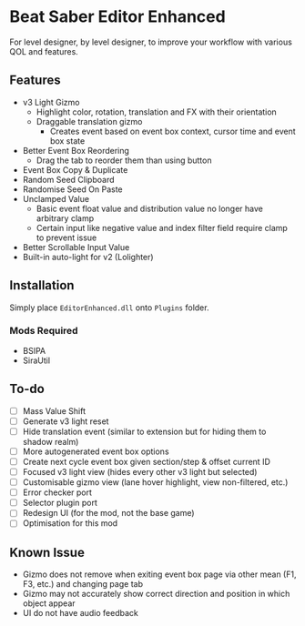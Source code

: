 # Beat Saber Editor Enhanced

For level designer, by level designer, to improve your workflow with various QOL and features.

## Features

* v3 Light Gizmo
    * Highlight color, rotation, translation and FX with their orientation
    * Draggable translation gizmo
        * Creates event based on event box context, cursor time and event box state
* Better Event Box Reordering
    * Drag the tab to reorder them than using button
* Event Box Copy & Duplicate
* Random Seed Clipboard
* Randomise Seed On Paste
* Unclamped Value
    * Basic event float value and distribution value no longer have arbitrary clamp
    * Certain input like negative value and index filter field require clamp to prevent issue
* Better Scrollable Input Value
* Built-in auto-light for v2 (Lolighter)

## Installation

Simply place `EditorEnhanced.dll` onto `Plugins` folder.

### Mods Required

* BSIPA
* SiraUtil

## To-do

* [ ] Mass Value Shift
* [ ] Generate v3 light reset
* [ ] Hide translation event (similar to extension but for hiding them to shadow realm)
* [ ] More autogenerated event box options
* [ ] Create next cycle event box given section/step & offset current ID
* [ ] Focused v3 light view (hides every other v3 light but selected)
* [ ] Customisable gizmo view (lane hover highlight, view non-filtered, etc.)
* [ ] Error checker port
* [ ] Selector plugin port
* [ ] Redesign UI (for the mod, not the base game)
* [ ] Optimisation for this mod

## Known Issue

* Gizmo does not remove when exiting event box page via other mean (F1, F3, etc.) and changing page tab
* Gizmo may not accurately show correct direction and position in which object appear
* UI do not have audio feedback
